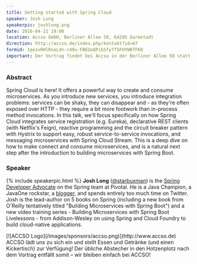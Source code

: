 ```yaml
---
title: Getting started with Spring Cloud
speaker: Josh Long
speakerpic: joshlong.png
date: 2016-04-21 19:00
location: Accso GmbH, Berliner Allee 58, 64295 Darmstadt
direction: http://accso.de/index.php/kontakt?id=67
formid: 1qxsvRHlRoaLdn-c48u-FBEGoQPibSfyTfSFUYWBfFK8
important: Der Vortrag findet bei Accso in der Berliner Allee 58 statt.
---
```


### Abstract

Spring Cloud is here! It offers a powerful way to create and consume microservices. As you introduce new services, you introduce integration problems: services can be shaky, they can disappear and - as they're often exposed over HTTP - they require a bit more footwork than in-process method invocations. In this talk, we'll focus specifically on how Spring Cloud integrates service registration (e.g. Eureka), declarative REST clients (with Netflix's Feign), reactive programming and the circuit breaker pattern with Hystrix to support easy, robust service-to-service invocations, and messaging microservices with Spring Cloud Stream. This is a deep dive on how to make connect and consume microservices, and is a natural next step after the introduction to building microservices with Spring Boot.

### Speaker

{% include speakerpic.html %}
__Josh Long__ ([@starbuxman](http://twitter.com/starbuxman)) is the [Spring Developer Advocate](http://spring.io/team/jlong) on the Spring team at Pivotal. He is a Java Champion, a JavaOne rockstar, a [blogger](http://spring.io/team/jlong), and spends entirely too much time on Twitter. Josh is the lead-author on 5 books on Spring (including a new book from O'Reilly tentatively titled "Building Microservices with Spring Boot") and a new video training series - Building Microservices with Spring Boot Livelessons - from Addison-Wesley on using Spring and Cloud Foundry to build cloud-native applications.

<div style="clear: both;"></div>
[![ACCSO Logo](/images/sponsors/accso.png)](http://www.accso.de)
ACCSO lädt uns zu sich ein und stellt Essen und Getränke (und einen Kickertisch) zur Verfügung! Der übliche Abstecher in den Hotzenplotz nach dem Vortrag entfällt somit – wir bleiben einfach bei ACCSO!
